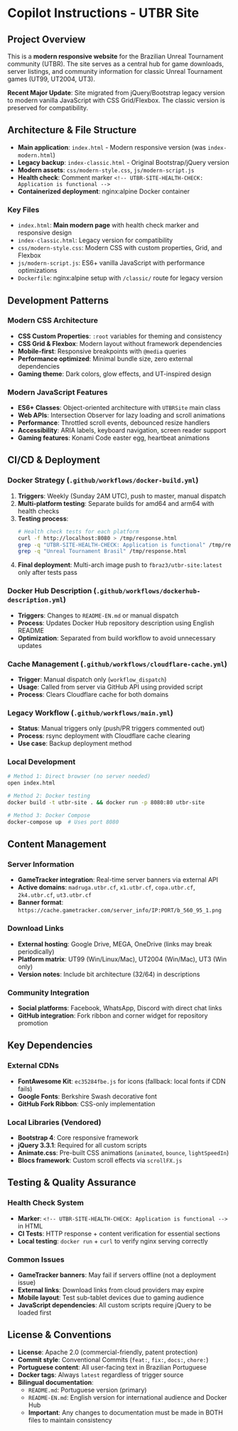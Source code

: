 # Copilot Instructions - UTBR Site

## Project Overview

This is a **modern responsive website** for the Brazilian Unreal Tournament community (UTBR). The site serves as a central hub for game downloads, server listings, and community information for classic Unreal Tournament games (UT99, UT2004, UT3).

**Recent Major Update**: Site migrated from jQuery/Bootstrap legacy version to modern vanilla JavaScript with CSS Grid/Flexbox. The classic version is preserved for compatibility.

## Architecture & File Structure

- **Main application**: `index.html` - Modern responsive version (was `index-modern.html`)
- **Legacy backup**: `index-classic.html` - Original Bootstrap/jQuery version
- **Modern assets**: `css/modern-style.css`, `js/modern-script.js`
- **Health check**: Comment marker `<!-- UTBR-SITE-HEALTH-CHECK: Application is functional -->`
- **Containerized deployment**: nginx:alpine Docker container

### Key Files
- `index.html`: **Main modern page** with health check marker and responsive design
- `index-classic.html`: Legacy version for compatibility
- `css/modern-style.css`: Modern CSS with custom properties, Grid, and Flexbox
- `js/modern-script.js`: ES6+ vanilla JavaScript with performance optimizations
- `Dockerfile`: nginx:alpine setup with `/classic/` route for legacy version

## Development Patterns

### Modern CSS Architecture
- **CSS Custom Properties**: `:root` variables for theming and consistency
- **CSS Grid & Flexbox**: Modern layout without framework dependencies
- **Mobile-first**: Responsive breakpoints with `@media` queries
- **Performance optimized**: Minimal bundle size, zero external dependencies
- **Gaming theme**: Dark colors, glow effects, and UT-inspired design

### Modern JavaScript Features
- **ES6+ Classes**: Object-oriented architecture with `UTBRSite` main class
- **Web APIs**: Intersection Observer for lazy loading and scroll animations
- **Performance**: Throttled scroll events, debounced resize handlers
- **Accessibility**: ARIA labels, keyboard navigation, screen reader support
- **Gaming features**: Konami Code easter egg, heartbeat animations

## CI/CD & Deployment

### Docker Strategy (`.github/workflows/docker-build.yml`)
1. **Triggers**: Weekly (Sunday 2AM UTC), push to master, manual dispatch
2. **Multi-platform testing**: Separate builds for amd64 and arm64 with health checks
3. **Testing process**:
   ```bash
   # Health check tests for each platform
   curl -f http://localhost:8080 > /tmp/response.html
   grep -q "UTBR-SITE-HEALTH-CHECK: Application is functional" /tmp/response.html
   grep -q "Unreal Tournament Brasil" /tmp/response.html
   ```
4. **Final deployment**: Multi-arch image push to `fbraz3/utbr-site:latest` only after tests pass

### Docker Hub Description (`.github/workflows/dockerhub-description.yml`)
- **Triggers**: Changes to `README-EN.md` or manual dispatch
- **Process**: Updates Docker Hub repository description using English README
- **Optimization**: Separated from build workflow to avoid unnecessary updates

### Cache Management (`.github/workflows/cloudflare-cache.yml`)
- **Trigger**: Manual dispatch only (`workflow_dispatch`)
- **Usage**: Called from server via GitHub API using provided script
- **Process**: Clears Cloudflare cache for both domains

### Legacy Workflow (`.github/workflows/main.yml`)
- **Status**: Manual triggers only (push/PR triggers commented out)
- **Process**: rsync deployment with Cloudflare cache clearing
- **Use case**: Backup deployment method

### Local Development
```bash
# Method 1: Direct browser (no server needed)
open index.html

# Method 2: Docker testing
docker build -t utbr-site . && docker run -p 8080:80 utbr-site

# Method 3: Docker Compose
docker-compose up  # Uses port 8080
```

## Content Management

### Server Information
- **GameTracker integration**: Real-time server banners via external API
- **Active domains**: `madruga.utbr.cf`, `x1.utbr.cf`, `copa.utbr.cf`, `2k4.utbr.cf`, `ut3.utbr.cf`
- **Banner format**: `https://cache.gametracker.com/server_info/IP:PORT/b_560_95_1.png`

### Download Links
- **External hosting**: Google Drive, MEGA, OneDrive (links may break periodically)
- **Platform matrix**: UT99 (Win/Linux/Mac), UT2004 (Win/Mac), UT3 (Win only)
- **Version notes**: Include bit architecture (32/64) in descriptions

### Community Integration
- **Social platforms**: Facebook, WhatsApp, Discord with direct chat links
- **GitHub integration**: Fork ribbon and corner widget for repository promotion

## Key Dependencies

### External CDNs
- **FontAwesome Kit**: `ec35284fbe.js` for icons (fallback: local fonts if CDN fails)
- **Google Fonts**: Berkshire Swash decorative font
- **GitHub Fork Ribbon**: CSS-only implementation

### Local Libraries (Vendored)
- **Bootstrap 4**: Core responsive framework
- **jQuery 3.3.1**: Required for all custom scripts
- **Animate.css**: Pre-built CSS animations (`animated`, `bounce`, `lightSpeedIn`)
- **Blocs framework**: Custom scroll effects via `scrollFX.js`

## Testing & Quality Assurance

### Health Check System
- **Marker**: `<!-- UTBR-SITE-HEALTH-CHECK: Application is functional -->` in HTML
- **CI Tests**: HTTP response + content verification for essential sections
- **Local testing**: `docker run` + `curl` to verify nginx serving correctly

### Common Issues
- **GameTracker banners**: May fail if servers offline (not a deployment issue)
- **External links**: Download links from cloud providers may expire
- **Mobile layout**: Test sub-tablet devices due to gaming audience
- **JavaScript dependencies**: All custom scripts require jQuery to be loaded first

## License & Conventions

- **License**: Apache 2.0 (commercial-friendly, patent protection)
- **Commit style**: Conventional Commits (`feat:`, `fix:`, `docs:`, `chore:`)
- **Portuguese content**: All user-facing text in Brazilian Portuguese
- **Docker tags**: Always `latest` regardless of trigger source
- **Bilingual documentation**: 
  - `README.md`: Portuguese version (primary)
  - `README-EN.md`: English version for international audience and Docker Hub
  - **Important**: Any changes to documentation must be made in BOTH files to maintain consistency

